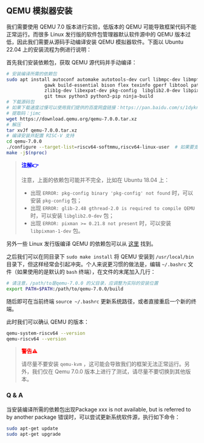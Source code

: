 ## QEMU 模拟器安装

我们需要使用 QEMU 7.0 版本进行实验，低版本的 QEMU 可能导致框架代码不能正常运行。而很多 Linux 发行版的软件包管理器默认软件源中的 QEMU 版本过低，因此我们需要从源码手动编译安装 QEMU 模拟器软件。下面以 Ubuntu 22.04 上的安装流程为例进行说明：

首先我们安装依赖包，获取 QEMU 源代码并手动编译：

```bash
# 安装编译所需的依赖包
sudo apt install autoconf automake autotools-dev curl libmpc-dev libmpfr-dev libgmp-dev \
              gawk build-essential bison flex texinfo gperf libtool patchutils bc \
              zlib1g-dev libexpat-dev pkg-config  libglib2.0-dev libpixman-1-dev libsdl2-dev \
              git tmux python3 python3-pip ninja-build
# 下载源码包
# 如果下载速度过慢可以使用我们提供的百度网盘链接：https://pan.baidu.com/s/1dykndFzY73nqkPL2QXs32Q
# 提取码：jimc
wget https://download.qemu.org/qemu-7.0.0.tar.xz
# 解压
tar xvJf qemu-7.0.0.tar.xz
# 编译安装并配置 RISC-V 支持
cd qemu-7.0.0
./configure --target-list=riscv64-softmmu,riscv64-linux-user  # 如果要支持图形界面，可添加 " --enable-sdl" 参数
make -j$(nproc)
```

> <font color=blue>**注解👉**</font>  
>
> 注意，上面的依赖包可能并不完全，比如在 Ubuntu 18.04 上：
>
> - 出现 `ERROR: pkg-config binary 'pkg-config' not found` 时，可以安装 `pkg-config` 包；
> - 出现 `ERROR: glib-2.48 gthread-2.0 is required to compile QEMU` 时，可以安装 `libglib2.0-dev` 包；
> - 出现 `ERROR: pixman >= 0.21.8 not present` 时，可以安装 `libpixman-1-dev` 包。

另外一些 Linux 发行版编译 QEMU 的依赖包可以从 [这里](https://risc-v-getting-started-guide.readthedocs.io/en/latest/linux-qemu.html#prerequisites) 找到。

之后我们可以在同目录下 `sudo make install` 将 QEMU 安装到 `/usr/local/bin` 目录下，但这样经常会引起冲突。个人来说更习惯的做法是，编辑 `~/.bashrc` 文件（如果使用的是默认的 `bash` 终端），在文件的末尾加入几行：

```bash
# 请注意，/path/to是qemu-7.0.0 的父目录，应调整为实际的安装位置
export PATH=$PATH:/path/to/qemu-7.0.0/build
```

随后即可在当前终端 `source ~/.bashrc` 更新系统路径，或者直接重启一个新的终端。

此时我们可以确认 QEMU 的版本：

```bash
qemu-system-riscv64 --version
qemu-riscv64 --version
```

> <font color=red>**警告⚠️**</font>  
>
> 请尽量不要安装 `qemu-kvm` ，这可能会导致我们的框架无法正常运行。另外，我们仅在 Qemu 7.0.0 版本上进行了测试，请尽量不要切换到其他版本。

### Q & A

当安装编译所需的依赖包出现Package xxx is not available, but is referred to by another package 错误时，可以尝试更新系统软件源，执行如下命令：

```bash
sudo apt-get update
sudo apt-get upgrade
```
